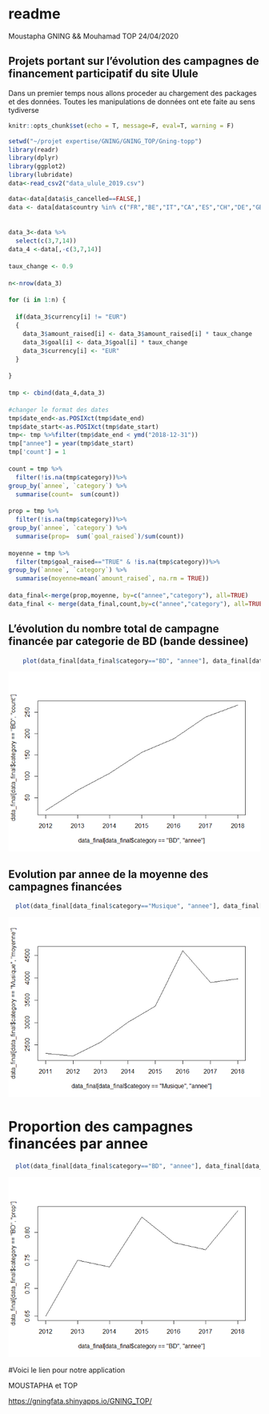 readme
================
Moustapha GNING && Mouhamad TOP
24/04/2020

## Projets portant sur l’évolution des campagnes de financement participatif du site Ulule

Dans un premier temps nous allons proceder au chargement des packages et
des données. Toutes les manipulations de données ont ete faite au sens
tydiverse

``` r
knitr::opts_chunk$set(echo = T, message=F, eval=T, warning = F)
```

``` r
setwd("~/projet expertise/GNING/GNING_TOP/Gning-topp")
library(readr)
library(dplyr)
library(ggplot2)
library(lubridate)
data<-read_csv2("data_ulule_2019.csv")
```

``` r
data<-data[data$is_cancelled==FALSE,]
data <- data[data$country %in% c("FR","BE","IT","CA","ES","CH","DE","GB"),]


data_3<-data %>% 
  select(c(3,7,14))
data_4 <-data[,-c(3,7,14)]

taux_change <- 0.9

n<-nrow(data_3)

for (i in 1:n) {

  if(data_3$currency[i] != "EUR")
  {
    data_3$amount_raised[i] <- data_3$amount_raised[i] * taux_change
    data_3$goal[i] <- data_3$goal[i] * taux_change
    data_3$currency[i] <- "EUR"
  }
  
}

tmp <- cbind(data_4,data_3)

#changer le format des dates
tmp$date_end<-as.POSIXct(tmp$date_end)
tmp$date_start<-as.POSIXct(tmp$date_start)
tmp<- tmp %>%filter(tmp$date_end < ymd("2018-12-31"))
tmp["annee"] = year(tmp$date_start)
tmp['count'] = 1 

count = tmp %>% 
  filter(!is.na(tmp$category))%>% 
group_by(`annee`, `category`) %>% 
  summarise(count=  sum(count))

prop = tmp %>% 
  filter(!is.na(tmp$category))%>% 
group_by(`annee`, `category`) %>% 
  summarise(prop=  sum(`goal_raised`)/sum(count))

moyenne = tmp %>% 
  filter(tmp$goal_raised=="TRUE" & !is.na(tmp$category))%>% 
group_by(`annee`, `category`) %>% 
  summarise(moyenne=mean(`amount_raised`, na.rm = TRUE))

data_final<-merge(prop,moyenne, by=c("annee","category"), all=TRUE)
data_final <- merge(data_final,count,by=c("annee","category"), all=TRUE)
```

## L’évolution du nombre total de campagne financée par categorie de BD (bande dessinee)

``` r
    plot(data_final[data_final$category=="BD", "annee"], data_final[data_final$category=="BD", "count"],type = "l")
```

![](README_files/figure-gfm/unnamed-chunk-4-1.png)<!-- -->

## Evolution par annee de la moyenne des campagnes financées

``` r
  plot(data_final[data_final$category=="Musique", "annee"], data_final[data_final$category=="Musique", "moyenne"],type = "l")
```

![](README_files/figure-gfm/unnamed-chunk-5-1.png)<!-- -->

# Proportion des campagnes financées par annee

``` r
  plot(data_final[data_final$category=="BD", "annee"], data_final[data_final$category=="BD", "prop"],type = "l")
```

![](README_files/figure-gfm/unnamed-chunk-6-1.png)<!-- -->

\#Voici le lien pour notre application

MOUSTAPHA et TOP

<https://gningfata.shinyapps.io/GNING_TOP/>
